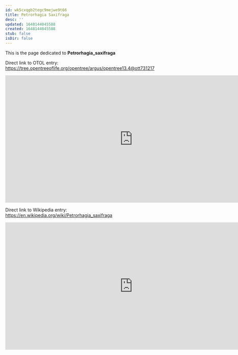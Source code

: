 ```yaml
---
id: wk5cxqgb2tegc9mejwe9t66
title: Petrorhagia Saxifraga
desc: ''
updated: 1648144045588
created: 1648144045588
stub: false
isDir: false
---
```

This is the page dedicated to **Petrorhagia_saxifraga**


Direct link to OTOL entry: https://tree.opentreeoflife.org/opentree/argus/opentree13.4@ott731217



<html>
    <body>
    <iframe src="https://tree.opentreeoflife.org/opentree/argus/opentree13.4@ott731217"
    width="800" height="400" frameborder="0" allowfullscreen> </iframe>
    </body>
</html>
    


Direct link to Wikipedia entry: https://en.wikipedia.org/wiki/Petrorhagia_saxifraga



<html>
    <body>
    <iframe src="https://en.wikipedia.org/wiki/Petrorhagia_saxifraga"
    width="800" height="400" frameborder="0" allowfullscreen> </iframe>
    </body>
</html>
    

